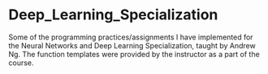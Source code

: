 # Deep_Learning_Specialization

Some of the programming practices/assignments I have implemented for the Neural Networks and Deep Learning Specialization, taught by Andrew Ng. The function templates were provided by the instructor as a part of the course.
